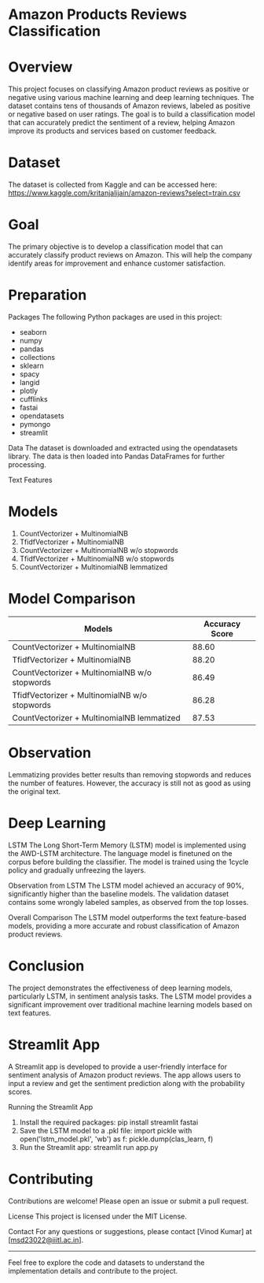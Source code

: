 # Amazon Products Reviews Classification

# Overview
This project focuses on classifying Amazon product reviews as positive or negative using various machine learning and deep learning techniques. The dataset contains tens of thousands of Amazon reviews, labeled as positive or negative based on user ratings. The goal is to build a classification model that can accurately predict the sentiment of a review, helping Amazon improve its products and services based on customer feedback.

# Dataset
The dataset is collected from Kaggle and can be accessed here:
https://www.kaggle.com/kritanjalijain/amazon-reviews?select=train.csv

# Goal
The primary objective is to develop a classification model that can accurately classify product reviews on Amazon. This will help the company identify areas for improvement and enhance customer satisfaction.

# Preparation

Packages
The following Python packages are used in this project:
- seaborn
- numpy
- pandas
- collections
- sklearn
- spacy
- langid
- plotly
- cufflinks
- fastai
- opendatasets
- pymongo
- streamlit

Data
The dataset is downloaded and extracted using the opendatasets library. The data is then loaded into Pandas DataFrames for further processing.

Text Features

# Models
1. CountVectorizer + MultinomialNB
2. TfidfVectorizer + MultinomialNB
3. CountVectorizer + MultinomialNB w/o stopwords
4. TfidfVectorizer + MultinomialNB w/o stopwords
5. CountVectorizer + MultinomialNB lemmatized

# Model Comparison
| Models                                | Accuracy Score |
|----------------------------------------|----------------|
| CountVectorizer + MultinomialNB        | 88.60          |
| TfidfVectorizer + MultinomialNB        | 88.20          |
| CountVectorizer + MultinomialNB w/o stopwords | 86.49       |
| TfidfVectorizer + MultinomialNB w/o stopwords | 86.28       |
| CountVectorizer + MultinomialNB lemmatized  | 87.53        |

# Observation
Lemmatizing provides better results than removing stopwords and reduces the number of features. However, the accuracy is still not as good as using the original text.

# Deep Learning

LSTM
The Long Short-Term Memory (LSTM) model is implemented using the AWD-LSTM architecture. The language model is finetuned on the corpus before building the classifier. The model is trained using the 1cycle policy and gradually unfreezing the layers.

Observation from LSTM
The LSTM model achieved an accuracy of 90%, significantly higher than the baseline models. The validation dataset contains some wrongly labeled samples, as observed from the top losses.

Overall Comparison
The LSTM model outperforms the text feature-based models, providing a more accurate and robust classification of Amazon product reviews.

# Conclusion
The project demonstrates the effectiveness of deep learning models, particularly LSTM, in sentiment analysis tasks. The LSTM model provides a significant improvement over traditional machine learning models based on text features.

# Streamlit App
A Streamlit app is developed to provide a user-friendly interface for sentiment analysis of Amazon product reviews. The app allows users to input a review and get the sentiment prediction along with the probability scores.

Running the Streamlit App
1. Install the required packages:
   pip install streamlit fastai
2. Save the LSTM model to a .pkl file:
   import pickle
   with open('lstm_model.pkl', 'wb') as f:
       pickle.dump(clas_learn, f)
3. Run the Streamlit app:
   streamlit run app.py

# Contributing
Contributions are welcome! Please open an issue or submit a pull request.

License
This project is licensed under the MIT License.

Contact
For any questions or suggestions, please contact [Vinod Kumar] at [msd23022@iiitl.ac.in].

---

Feel free to explore the code and datasets to understand the implementation details and contribute to the project.
